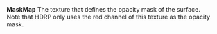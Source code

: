 <tr>
<td><strong>MaskMap</strong></td>
<td>The texture that defines the opacity mask of the surface.<br/>Note that HDRP only uses the red channel of this texture as the opacity mask.</td>
</tr>
